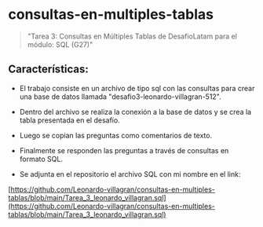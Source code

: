 # consultas-en-multiples-tablas

>"Tarea 3: Consultas en Múltiples Tablas de DesafioLatam para el módulo: SQL (G27)"

## Características:

* El trabajo consiste en un archivo de tipo sql con las consultas para crear una base de datos llamada "desafio3-leonardo-villagran-512".

* Dentro del archivo se realiza la conexión a la base de datos y se crea la tabla presentada en el desafío.

* Luego se copian las preguntas como comentarios de texto.

* Finalmente se responden las preguntas a través de consultas en formato SQL. 

* Se adjunta en el repositorio el archivo SQL con mi nombre en el link:

[https://github.com/Leonardo-villagran/consultas-en-multiples-tablas/blob/main/Tarea_3_leonardo_villagran.sql](https://github.com/Leonardo-villagran/consultas-en-multiples-tablas/blob/main/Tarea_3_leonardo_villagran.sql)